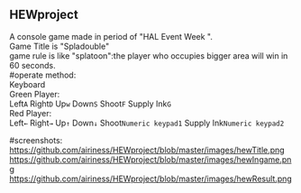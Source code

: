 ## HEWproject

A console game made in period of "HAL Event Week ".<br> 
Game Title is "Spladouble"<br> 
game rule is like "splatoon":the player who occupies bigger area will win in 60 seconds.<br> 
#operate method:<br> 
Keyboard<br> 
Green Player:<br>
Left`A` Right`D` Up`w` Down`S` Shoot`F` Supply Ink`G`<br> 
Red Player:<br>
Left`←` Right`→` Up`↑` Down`↓` Shoot`Numeric keypad1` Supply Ink`Numeric keypad2`<br> 

#screenshots:
https://github.com/airiness/HEWproject/blob/master/images/hewTitle.png
https://github.com/airiness/HEWproject/blob/master/images/hewIngame.png
https://github.com/airiness/HEWproject/blob/master/images/hewResult.png


